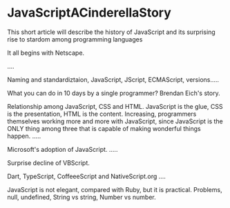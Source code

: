 # JavaScriptACinderellaStory
This short article will describe the history of JavaScript and its surprising rise to stardom among programming languages

It all begins with Netscape.

....

Naming and standardiztaion, JavaScript, JScript, ECMAScript, versions.....

What you can do in 10 days by a single programmer? Brendan Eich's story.


Relationship among JavaScript, CSS and HTML. JavaScript is the glue, CSS is the presentation, HTML is the content. Increasing, 
programmers themselves working more and more with JavaScript, since JavaScript is the ONLY thing among three that is capable
of making wonderful things happen. .....

Microsoft's adoption of JavaScript. .....

Surprise decline of VBScript.

Dart, TypeScript, CoffeeeScript and NativeScript.org ....

JavaScript is not elegant, compared with Ruby, but it is practical. Problems, null, undefined, String vs string, 
Number vs number.

